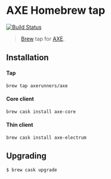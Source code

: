 # AXE Homebrew tap
[![Build Status](https://dev.azure.com/axerunners/homebrew/_apis/build/status/AXErunners.homebrew-axe?branchName=master)](https://dev.azure.com/axerunners/homebrew/_build/latest?definitionId=1&branchName=master)

> [Brew](https://brew.sh) tap for [AXE](https://github.com/axerunners/axe).

## Installation
#### Tap
```
brew tap axerunners/axe
```

#### Core client
```
brew cask install axe-core
```
#### Thin client
```
brew cask install axe-electrum
```

## Upgrading
```
$ brew cask upgrade
```
